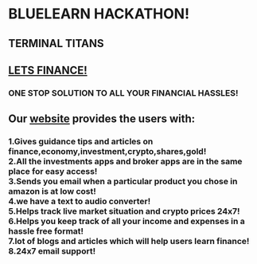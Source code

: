 #                                        BLUELEARN HACKATHON!
##                                       TERMINAL TITANS
##                                            <a href="https://letsfinance001.herokuapp.com/" target="_blank">LETS FINANCE!</a>
###                           ONE STOP SOLUTION TO ALL YOUR FINANCIAL HASSLES!
## Our <a href="https://letsfinance001.herokuapp.com/" target="_blank">website</a> provides the users with:
<h3>    1.Gives guidance tips and articles on finance,economy,investment,crypto,shares,gold!  
    <br>2.All the investments apps and broker apps are in the same place for easy access! 
    <br>3.Sends you email when a particular product you chose in amazon is at low cost!
    <br>4.we have a text to audio converter!
    <br>5.Helps track live market situation and crypto prices 24x7!
    <br>6.Helps you keep track of all your income and expenses in a hassle free format!
    <br>7.lot of blogs and articles which will help users learn finance!
    <br>8.24x7 email support!</h3>
    
